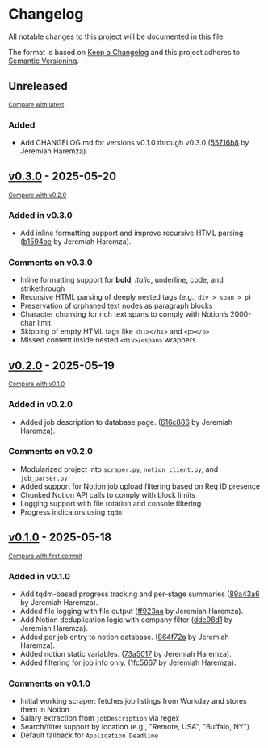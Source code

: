 # Changelog

All notable changes to this project will be documented in this file.

The format is based on [Keep a Changelog](http://keepachangelog.com/en/1.0.0/)
and this project adheres to [Semantic Versioning](http://semver.org/spec/v2.0.0.html).

<!-- insertion marker -->

## Unreleased

<small>[Compare with latest](https://github.com/jharemza/workday_scraper/compare/v0.3.0...HEAD)</small>

### Added

- Add CHANGELOG.md for versions v0.1.0 through v0.3.0 ([55716b8](https://github.com/jharemza/workday_scraper/commit/55716b8d1882cd44859bae2223d0c257ca90be09) by Jeremiah Haremza).

<!-- insertion marker -->

## [v0.3.0](https://github.com/jharemza/workday_scraper/releases/tag/v0.3.0) - 2025-05-20

<small>[Compare with v0.2.0](https://github.com/jharemza/workday_scraper/compare/v0.2.0...v0.3.0)</small>

### Added in v0.3.0

- Add inline formatting support and improve recursive HTML parsing ([b1594be](https://github.com/jharemza/workday_scraper/commit/b1594beceac4120d061059dff85c1b4ce65b8d4b) by Jeremiah Haremza).

### Comments on v0.3.0

- Inline formatting support for **bold**, _italic_, underline, code, and strikethrough
- Recursive HTML parsing of deeply nested tags (e.g., `div > span > p`)
- Preservation of orphaned text nodes as paragraph blocks
- Character chunking for rich text spans to comply with Notion’s 2000-char limit
- Skipping of empty HTML tags like `<h1></h1>` and `<p></p>`
- Missed content inside nested `<div>`/`<span>` wrappers

## [v0.2.0](https://github.com/jharemza/workday_scraper/releases/tag/v0.2.0) - 2025-05-19

<small>[Compare with v0.1.0](https://github.com/jharemza/workday_scraper/compare/v0.1.0...v0.2.0)</small>

### Added in v0.2.0

- Added job description to database page. ([616c886](https://github.com/jharemza/workday_scraper/commit/616c88694c8a86b31a5571b096b40310d337c0b2) by Jeremiah Haremza).

### Comments on v0.2.0

- Modularized project into `scraper.py`, `notion_client.py`, and `job_parser.py`
- Added support for Notion job upload filtering based on Req ID presence
- Chunked Notion API calls to comply with block limits
- Logging support with file rotation and console filtering
- Progress indicators using `tqdm`

## [v0.1.0](https://github.com/jharemza/workday_scraper/releases/tag/v0.1.0) - 2025-05-18

<small>[Compare with first commit](https://github.com/jharemza/workday_scraper/compare/7743493c934f5c70a64ec44e948dc091213033c6...v0.1.0)</small>

### Added in v0.1.0

- Add tqdm-based progress tracking and per-stage summaries ([89a43a6](https://github.com/jharemza/workday_scraper/commit/89a43a6cc949cfff5e178fdddef98adc381ebd8b) by Jeremiah Haremza).
- Added file logging with file output ([ff923aa](https://github.com/jharemza/workday_scraper/commit/ff923aa50e2ddc4db2d486578f376d7c8d530146) by Jeremiah Haremza).
- Add Notion deduplication logic with company filter ([dde98d1](https://github.com/jharemza/workday_scraper/commit/dde98d1f2c3cc12d89a579f08a54b29e9ce14e60) by Jeremiah Haremza).
- Added per job entry to notion database. ([864f72a](https://github.com/jharemza/workday_scraper/commit/864f72aeb9282ea3a873b867ec5b2089e7e685a2) by Jeremiah Haremza).
- Added notion static variables. ([73a5017](https://github.com/jharemza/workday_scraper/commit/73a50178bf4b0bdce92dc96392ab80392059d4eb) by Jeremiah Haremza).
- Added filtering for job info only. ([1fc5667](https://github.com/jharemza/workday_scraper/commit/1fc566795c9406e83a943f1329ae9ba15ee13220) by Jeremiah Haremza).

### Comments on v0.1.0

- Initial working scraper: fetches job listings from Workday and stores them in Notion
- Salary extraction from `jobDescription` via regex
- Search/filter support by location (e.g., "Remote, USA", "Buffalo, NY")
- Default fallback for `Application Deadline`

